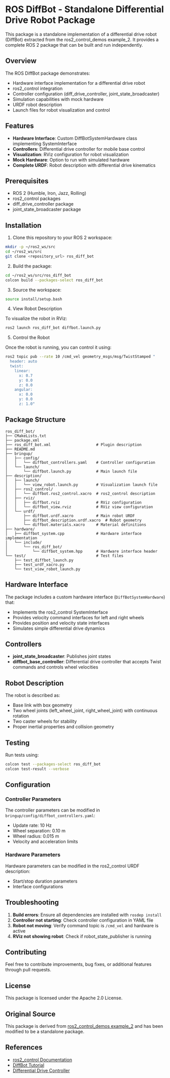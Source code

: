 # ROS DiffBot - Standalone Differential Drive Robot Package

This package is a standalone implementation of a differential drive robot (DiffBot) extracted from the ros2_control_demos example_2. It provides a complete ROS 2 package that can be built and run independently.

## Overview

The ROS DiffBot package demonstrates:
- Hardware interface implementation for a differential drive robot
- ros2_control integration
- Controller configuration (diff_drive_controller, joint_state_broadcaster)
- Simulation capabilities with mock hardware
- URDF robot description
- Launch files for robot visualization and control

## Features

- **Hardware Interface**: Custom DiffBotSystemHardware class implementing SystemInterface
- **Controllers**: Differential drive controller for mobile base control
- **Visualization**: RViz configuration for robot visualization
- **Mock Hardware**: Option to run with simulated hardware
- **Complete URDF**: Robot description with differential drive kinematics

## Prerequisites

- ROS 2 (Humble, Iron, Jazz, Rolling)
- ros2_control packages
- diff_drive_controller package
- joint_state_broadcaster package

## Installation

1. Clone this repository to your ROS 2 workspace:
```bash
mkdir -p ~/ros2_ws/src
cd ~/ros2_ws/src
git clone <repository_url> ros_diff_bot
```

2. Build the package:
```bash
cd ~/ros2_ws/src/ros_diff_bot
colcon build --packages-select ros_diff_bot
```

3. Source the workspace:
```bash
source install/setup.bash
```

4. View Robot Description

To visualize the robot in RViz:
```bash
ros2 launch ros_diff_bot diffbot.launch.py
```

5. Control the Robot

Once the robot is running, you can control it using:
```bash
ros2 topic pub --rate 10 /cmd_vel geometry_msgs/msg/TwistStamped "
  header: auto
  twist:
    linear:
      x: 0.7
      y: 0.0
      z: 0.0
    angular:
      x: 0.0
      y: 0.0
      z: 1.0"
```

## Package Structure

```
ros_diff_bot/
├── CMakeLists.txt
├── package.xml
├── ros_diff_bot.xml                    # Plugin description
├── README.md
├── bringup/
│   ├── config/
│   │   └── diffbot_controllers.yaml    # Controller configuration
│   └── launch/
│       └── diffbot.launch.py           # Main launch file
├── description/
│   ├── launch/
│   │   └── view_robot.launch.py        # Visualization launch file
│   ├── ros2_control/
│   │   └── diffbot.ros2_control.xacro  # ros2_control description
│   ├── rviz/
│   │   ├── diffbot.rviz                # RViz configuration
│   │   └── diffbot_view.rviz           # RViz view configuration
│   └── urdf/
│       ├── diffbot.urdf.xacro          # Main robot URDF
│       ├── diffbot_description.urdf.xacro  # Robot geometry
│       └── diffbot.materials.xacro     # Material definitions
├── hardware/
│   ├── diffbot_system.cpp              # Hardware interface implementation
│   └── include/
│       └── ros_diff_bot/
│           └── diffbot_system.hpp      # Hardware interface header
└── test/                               # Test files
    ├── test_diffbot_launch.py
    ├── test_urdf_xacro.py
    └── test_view_robot_launch.py
```

## Hardware Interface

The package includes a custom hardware interface (`DiffBotSystemHardware`) that:
- Implements the ros2_control SystemInterface
- Provides velocity command interfaces for left and right wheels
- Provides position and velocity state interfaces
- Simulates simple differential drive dynamics

## Controllers

- **joint_state_broadcaster**: Publishes joint states
- **diffbot_base_controller**: Differential drive controller that accepts Twist commands and controls wheel velocities

## Robot Description

The robot is described as:
- Base link with box geometry
- Two wheel joints (left_wheel_joint, right_wheel_joint) with continuous rotation
- Two caster wheels for stability
- Proper inertial properties and collision geometry

## Testing

Run tests using:
```bash
colcon test --packages-select ros_diff_bot
colcon test-result --verbose
```

## Configuration

### Controller Parameters

The controller parameters can be modified in `bringup/config/diffbot_controllers.yaml`:
- Update rate: 10 Hz
- Wheel separation: 0.10 m
- Wheel radius: 0.015 m
- Velocity and acceleration limits

### Hardware Parameters

Hardware parameters can be modified in the ros2_control URDF description:
- Start/stop duration parameters
- Interface configurations

## Troubleshooting

1. **Build errors**: Ensure all dependencies are installed with `rosdep install`
2. **Controller not starting**: Check controller configuration in YAML file
3. **Robot not moving**: Verify command topic is `/cmd_vel` and hardware is active
4. **RViz not showing robot**: Check if robot_state_publisher is running

## Contributing

Feel free to contribute improvements, bug fixes, or additional features through pull requests.

## License

This package is licensed under the Apache 2.0 License.

## Original Source

This package is derived from [ros2_control_demos example_2](https://github.com/ros-controls/ros2_control_demos/tree/master/example_2) and has been modified to be a standalone package.

## References

- [ros2_control Documentation](https://control.ros.org/)
- [DiffBot Tutorial](https://control.ros.org/rolling/doc/ros2_control_demos/example_2/doc/userdoc.html)
- [Differential Drive Controller](https://control.ros.org/rolling/doc/ros2_controllers/diff_drive_controller/doc/userdoc.html)
